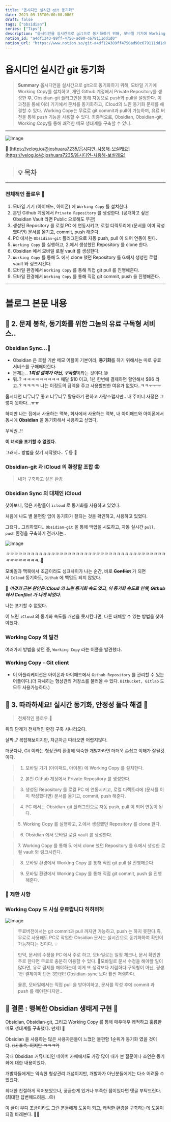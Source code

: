 ```yaml
---
title: "옵시디언 실시간 git 동기화"
date: 2023-09-15T00:00:00.000Z
draft: false
tags: ["obsidian"]
series: ["Tips"]
description: "옵시디언을 실시간으로 git으로 동기화하기 위해, 모바일 기기에 Working Copy를 설치하고, 개인 Github 계정에서 Private Repository를 생성한 후, Obsidian-git 플러그인을 통해 자동으로 push와 pull을 설정한다. 이 과정을 통해 여러 기기에서 문서를 동기화하고, iCloud의 느린 동기화 문제를 해결할 수 있다. Working Copy는 무료로 git commit과 pull이 가능하며, 유료 버전을 통해 push 기능을 사용할 수 있다. 최종적으로, Obsidian, Obsidian-git, Working Copy를 통해 쾌적한 메모 생태계를 구축할 수 있다."
notion_id: "a4df1243-89ff-4750-ad90-c679111dd1d0"
notion_url: "https://www.notion.so/git-a4df124389ff4750ad90c679111dd1d0"
---
```


# 옵시디언 실시간 git 동기화

> **Summary**
> 옵시디언을 실시간으로 git으로 동기화하기 위해, 모바일 기기에 Working Copy를 설치하고, 개인 Github 계정에서 Private Repository를 생성한 후, Obsidian-git 플러그인을 통해 자동으로 push와 pull을 설정한다. 이 과정을 통해 여러 기기에서 문서를 동기화하고, iCloud의 느린 동기화 문제를 해결할 수 있다. Working Copy는 무료로 git commit과 pull이 가능하며, 유료 버전을 통해 push 기능을 사용할 수 있다. 최종적으로, Obsidian, Obsidian-git, Working Copy를 통해 쾌적한 메모 생태계를 구축할 수 있다.

---


![Image](https://obsidian.md/images/2023-06-logo.png)

🔗 [https://velog.io/@joshuara7235/옵시디언-사용해-보실래요](https://velog.io/@joshuara7235/옵시디언-사용해-보실래요)

> 💡 **목차**
> ---
>
>

---

### 전체적인 플로우 🤖

1. 모바일 기기 (아이패드, 아이폰) 에 `Working Copy` 를 설치한다.
1. 본인 Github 계정에서 `Private Repository` 를 생성한다. (공개하고 싶은 Obsidian Vault 라면 Public 으로해도 무관)
1. 생성된 Repository 를 로컬 PC 에 연동시키고, 로컬 디렉토리에 (문서를 이미 작성했다면) 문서를 옮기고, commit, push 해준다.
1. PC 에서는 `Obsidian-git` 플러그인으로 자동 push, pull 이 되어 연동이 된다.
1. `Working Copy` 를 실행하고, 2.에서 생성했던 Repository 를 clone 한다.
1. Obsidian 에서 모바일 로컬 vault 를 생성한다.
1. `Working Copy` 를 통해 5. 에서 clone 했던 Repository 를 6.에서 생성한 로컬 vault 와 링크시킨다.
1. 모바일 환경에서 `Working Copy` 를 통해 직접 git pull 를 진행해준다.
1. 모바일 환경에서 `Working Copy` 를 통해 직접 git commit, push 을 진행해준다.
---

# 블로그 본문 내용

## 🧊 2. 문제 봉착, 동기화를 위한 그놈의 유료 구독형 서비스..

### Obsidian Sync...💸

- Obsidian 은 로컬 기반 메모 어플이 기본이라, **동기화**를 하기 위해서는 따로 유료 서비스를 구매해야한다.
- 문제는.. ***1회성 결제가 아닌, 구독형***이라는 것이다.😔
- 뭐..? ㅋㅋㅋㅋㅋㅋㅋㅋㅋ 매달 $10 이고, 1년 한번에 결제하면 할인해서 $96 라고..? ㅋㅋㅋㅋ
나는 이정도의 금액을 주고 사용할만한 여유가 없었다..ㅋㅋㅜㅜㅜ

옵시디언 너무너무 좋고 너무너무 활용하기 편하고 사랑스럽지만.. 내 주머니 사정은 그렇지 못하다...ㅠㅠ

하지만 나는 집에서 사용하는 맥북, 회사에서 사용하는 맥북, 내 아이패드와 아이폰에서 동시에 **Obsidian** 을 동기화해서 사용하고 싶었다.

무적권..!!

**이 녀석을 포기할 수 없었다.**

그래서.. 방법을 찾기 시작했다.. 두둥 🔧

### Obsidian-git 과 iCloud 의 환장할 조합 😡

> 내가 구축하고 싶은 환경

### Obsidian Sync 의 대체인 iCloud

찾아보니, 많은 사람들이 `icloud` 로 동기화를 사용하고 있었다.

처음에 나도 별 불편함 없이 동기화가 잘되는 것을 확인하고, 사용하고 있었다.

그랬다.. 그리하였다.. `Obsidian-git` 을 통해 백업을 시도하고, 자동 실시간 `pull, push` 환경을 구축하기 전까지는..

![Image](https://velog.velcdn.com/images/joshuara7235/post/b920ae19-cbf4-4bea-aaa6-63fb031a8921/image.png)

*ㅋㅋㅋㅋㅋㅋㅋㅋㅋㅋㅋㅋㅋㅋㅋㅋㅋㅋㅋㅋㅋㅋㅋㅋㅋㅋㅋㅋㅋㅋㅋㅋㅋㅋㅋㅋㅋㅋㅋㅋㅋㅋㅋㅋㅋㅋㅋ*..🤬

모바일과 맥북에서 조금이라도 싱크차이가 나는 순간, 바로 ~~**Conflict**~~ 가 되면서 `Icloud` 동기화도, `Github` 에 백업도 되지 않았다.

🚨 ***이것의 근본 원인은 iCloud 의 느린 동기화 속도 였고, 이 동기화 속도로 인해, Github 에서 Conflict 가 나게 되었다.***

나는 포기할 수 없었다.

이 느린 `iCloud` 의 동기화 속도를 개선을 못시킨다면, 다른 대체할 수 있는 방법을 찾아야했다.

### Working Copy 의 발견

여러가지 방법을 찾던 중, `Working Copy` 라는 어플을 발견했다.

### Working Copy - Git client

- 이 어플리케이션은 아이폰과 아이패드에서 `Github Repository` 를 관리할 수 있는 어플이다.(더 자세히는 형상관리 저장소를 불러올 수 있다. `Bitbucket, Gitlab` 도 모두 사용가능하다.)
## 🔑 3. 따라하세요! 실시간 동기화, 안정성 둘다 해결 🎉

> 전체적인 플로우 🤖

위의 단계가 전체적인 환경 구축 시나리오다.

살짝..? 복잡해보이지만, 차근차근 따라오면 어렵지않다.

더군다나, Git 이라는 형상관리 환경에 익숙한 개발자라면 더더욱 손쉽고 이해가 잘될것이다.

> 1. 모바일 기기 (아이패드, 아이폰) 에 Working Copy 를 설치한다.

> 2. 본인 Github 계정에서 Private Repository 를 생성한다.

> 3. 생성된 Repository 를 로컬 PC 에 연동시키고, 로컬 디렉토리에 (문서를 이미 작성했다면) 문서를 옮기고, commit, push 해준다.

> 4. PC 에서는 Obsidian-git 플러그인으로 자동 push, pull 이 되어 연동이 된다.

> 5. Working Copy 를 실행하고, 2.에서 생성했던 Repository 를 clone 한다.

> 6. Obsidian 에서 모바일 로컬 vault 를 생성한다.

> 7. Working Copy 를 통해 5. 에서 clone 했던 Repository 를 6.에서 생성한 로컬 vault 와 링크시킨다.

> 8. 모바일 환경에서 Working Copy 를 통해 직접 git pull 을 진행해준다.

> 9. 모바일 환경에서 Working Copy 를 통해 직접 git commit, push 을 진행해준다.

### 🚨 제한 사항

### Working Copy 도 사실 유료랍니다 허허허허

![Image](https://velog.velcdn.com/images/joshuara7235/post/91a3bca6-9704-4c94-b338-69f089ef6db8/image.PNG)

> 무료버전에서는 git commit과 pull 까지만 가능하고, push 는 하지 못한다.즉, 무료로 사용해도 PC로 작업한 Obsidian 문서는 실시간으로 동기화하여 확인이 가능하다는 것이다. 💡

> 만약, 문서의 수정을 PC 에서 주로 하고, 모바일로는 일정 체크나, 문서 확인만 주로 한다면 무료로 충분히 이용할 수 있다. 🍭모바일로 문서 수정을 해야할 일이 많다면, 유료 결제를 해야하는데 이게 또 생각보다 저렴하다.구독형이 아닌, 평생 1번 결제이며 단돈 3만원!! Obsidian-sync 보다 훨씬 저렴하다.

> 물론, 모바일에서는 직접 pull 을 받아야하고, 문서를 작성 후에 commit 과 push 를 해야한다지만..

## 🍭 결론 : 행복한 Obsidian 생태계 구현 🍉

Obsidian, Obsidian-git, 그리고 Working Copy 를 통해 매우매우 쾌적하고 훌륭한 메모 생태계를 구축했다. 만세! 🎉

Obsidian 을 사용하는 많은 사용자분들이 느꼈던 불편함 1순위가 동기화 였을 것이다. ~~(내 추측..이지만 ㅋㅋㅋ?)~~

국내 Obsidian 커뮤니티인 네이버 카페에서도 가장 많이 내가 본 질문이나 조언은 동기화에 대한 내용이었다.

개발자들에게는 익숙한 형상관리 개념이지만, 개발자가 아닌분들에게는 다소 어려울 수 있겠다.

최대한 친절하게 적어보았으나, 궁금한게 있거나 부족한 점이있다면 댓글 부탁드린다. (최대한 답변해드려봄...🙃)

이 글이 부디 조금이라도 그런 분들에게 도움이 되고, 쾌적한 환경을 구축하는데 도움이 되길 바래본다. 🙏🏻

